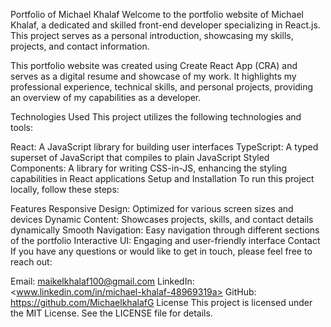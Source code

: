 Portfolio of Michael Khalaf
Welcome to the portfolio website of Michael Khalaf, a dedicated and skilled front-end developer specializing in React.js. This project serves as a personal introduction, showcasing my skills, projects, and contact information.

This portfolio website was created using Create React App (CRA) and serves as a digital resume and showcase of my work. It highlights my professional experience, technical skills, and personal projects, providing an overview of my capabilities as a developer.

Technologies Used
This project utilizes the following technologies and tools:

React: A JavaScript library for building user interfaces
TypeScript: A typed superset of JavaScript that compiles to plain JavaScript
Styled Components: A library for writing CSS-in-JS, enhancing the styling capabilities in React applications
Setup and Installation
To run this project locally, follow these steps:

Features
Responsive Design: Optimized for various screen sizes and devices
Dynamic Content: Showcases projects, skills, and contact details dynamically
Smooth Navigation: Easy navigation through different sections of the portfolio
Interactive UI: Engaging and user-friendly interface
Contact
If you have any questions or would like to get in touch, please feel free to reach out:

Email: <maikelkhalaf100@gmail.com>
LinkedIn: <www.linkedin.com/in/michael-khalaf-48969319a>
GitHub: <https://github.com/MichaelkhalafG>
License
This project is licensed under the MIT License. See the LICENSE file for details.
